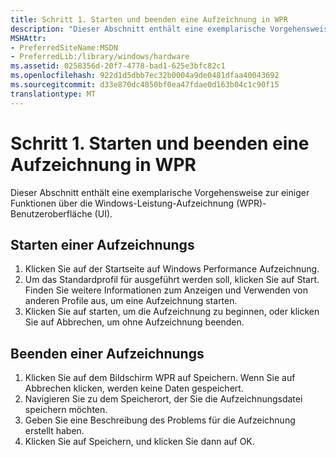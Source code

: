 ```yaml
---
title: Schritt 1. Starten und beenden eine Aufzeichnung in WPR
description: "Dieser Abschnitt enthält eine exemplarische Vorgehensweise zur einiger Funktionen über die Windows-Leistung-Aufzeichnung (WPR)-Benutzeroberfläche (UI)."
MSHAttr:
- PreferredSiteName:MSDN
- PreferredLib:/library/windows/hardware
ms.assetid: 0258356d-20f7-4778-bad1-625e3bfc82c1
ms.openlocfilehash: 922d1d5dbb7ec32b0004a9de0481dfaa40043692
ms.sourcegitcommit: d33e870dc4850bf0ea47fdae0d163b04c1c90f15
translationtype: MT
---
```

# <a name="step-1-starting-and-stopping-a-recording-in-wpr"></a>Schritt 1. Starten und beenden eine Aufzeichnung in WPR


Dieser Abschnitt enthält eine exemplarische Vorgehensweise zur einiger Funktionen über die Windows-Leistung-Aufzeichnung (WPR)-Benutzeroberfläche (UI).

## <a name="start-a-recording"></a>Starten einer Aufzeichnungs


1.  Klicken Sie auf der Startseite auf Windows Performance Aufzeichnung.
2.  Um das Standardprofil für ausgeführt werden soll, klicken Sie auf Start. Finden Sie weitere Informationen zum Anzeigen und Verwenden von anderen Profile aus, um eine Aufzeichnung starten.
3.  Klicken Sie auf starten, um die Aufzeichnung zu beginnen, oder klicken Sie auf Abbrechen, um ohne Aufzeichnung beenden.

## <a name="stop-a-recording"></a>Beenden einer Aufzeichnungs


1.  Klicken Sie auf dem Bildschirm WPR auf Speichern. Wenn Sie auf Abbrechen klicken, werden keine Daten gespeichert.
2.  Navigieren Sie zu dem Speicherort, der Sie die Aufzeichnungsdatei speichern möchten.
3.  Geben Sie eine Beschreibung des Problems für die Aufzeichnung erstellt haben.
4.  Klicken Sie auf Speichern, und klicken Sie dann auf OK.

 

 






